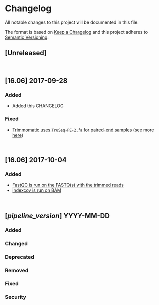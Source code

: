 # Changelog
All notable changes to this project will be documented in this file.

The format is based on [Keep a Changelog](http://keepachangelog.com/en/1.0.0/)
and this project adheres to [Semantic Versioning](http://semver.org/spec/v2.0.0.html).

## [Unreleased]

<br>

## [16.06] 2017-09-28
### Added
- Added this CHANGELOG

### Fixed
- [Trimmomatic uses `TruSeq-PE-2.fa` for paired-end samples](https://github.com/CRG-Beato/pipelines/commit/b09e1d8b6ad40c17fe7393a4453cffc50b2f35b0) (see more [here](https://public_docs.crg.es/mbeato/jquilez/projects/misc/2017-09-27_adapter_removal/2017-09-27_adapter_removal.slides.html))

<br>

## [16.06] 2017-10-04
### Added
- [FastQC is run on the FASTQ(s) with the trimmed reads](https://github.com/CRG-Beato/pipelines/commit/dd585dc1612b881c7c395f7c2f04e39013b3652e)
- [indexcov is run on BAM](https://github.com/CRG-Beato/pipelines/commit/c481bf0ebbecb3318ea456d519089fbd8a95f18c)

<br>

## [_pipeline_version_] YYYY-MM-DD
### Added
### Changed
### Deprecated
### Removed
### Fixed
### Security

